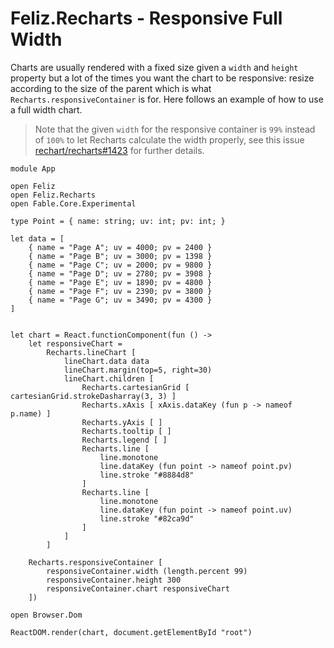 # Feliz.Recharts - Responsive Full Width

Charts are usually rendered with a fixed size given a `width` and `height` property but a lot of the times you want the chart to be responsive: resize according to the size of the parent which is what `Recharts.responsiveContainer` is for. Here follows an example of how to use a full width chart.

> Note that the given `width` for the responsive container is `99%` instead of `100%` to let Recharts calculate the width properly, see this issue [rechart/recharts#1423](https://github.com/recharts/recharts/issues/1423) for further details.


```fsharp:recharts-line-responsivefullwidth
module App

open Feliz
open Feliz.Recharts
open Fable.Core.Experimental

type Point = { name: string; uv: int; pv: int; }

let data = [
    { name = "Page A"; uv = 4000; pv = 2400 }
    { name = "Page B"; uv = 3000; pv = 1398 }
    { name = "Page C"; uv = 2000; pv = 9800 }
    { name = "Page D"; uv = 2780; pv = 3908 }
    { name = "Page E"; uv = 1890; pv = 4800 }
    { name = "Page F"; uv = 2390; pv = 3800 }
    { name = "Page G"; uv = 3490; pv = 4300 }
]


let chart = React.functionComponent(fun () ->
    let responsiveChart =
        Recharts.lineChart [
            lineChart.data data
            lineChart.margin(top=5, right=30)
            lineChart.children [
                Recharts.cartesianGrid [ cartesianGrid.strokeDasharray(3, 3) ]
                Recharts.xAxis [ xAxis.dataKey (fun p -> nameof p.name) ]
                Recharts.yAxis [ ]
                Recharts.tooltip [ ]
                Recharts.legend [ ]                
                Recharts.line [
                    line.monotone
                    line.dataKey (fun point -> nameof point.pv)
                    line.stroke "#8884d8"
                ]
                Recharts.line [
                    line.monotone
                    line.dataKey (fun point -> nameof point.uv)
                    line.stroke "#82ca9d"
                ]
            ]
        ]

    Recharts.responsiveContainer [
        responsiveContainer.width (length.percent 99)
        responsiveContainer.height 300
        responsiveContainer.chart responsiveChart
    ])

open Browser.Dom

ReactDOM.render(chart, document.getElementById "root")
```